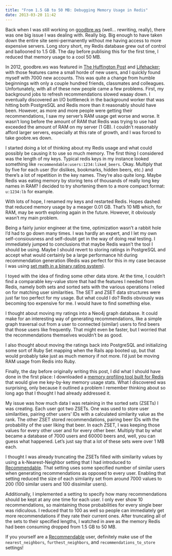 ```yaml
---
title: "From 1.5 GB to 50 MB: Debugging Memory Usage in Redis"
date: 2013-03-20 11:42
---
```


Back when I was still working on [goodbre.ws](https://github.com/davidcelis/goodbre.ws) (well... rewriting, really), there was one big issue I was dealing with. Really big. Big enough to have taken down the entire site semi-permanently without me having access to more expensive servers. Long story short, my Redis database grew out of control and ballooned to 1.5 GB. The day before publising this for the first time, I reduced that memory usage to a cool 50 MB.

<!--more-->

In 2012, goodbre.ws was featured in [The Huffington Post](https://www.huffpost.com/entry/goodbrews-beer-recommendations-exploration-website_n_1930567) and [Lifehacker](https://lifehacker.com/goodbrews-keeps-track-of-the-beer-you-like-suggests-br-5947790); with those features came a small horde of new users, and I quickly found myself with 7000 new accounts. This was quite a change from humble beginnings with only a couple hundred friends, classmates and colleagues. Unfortunately, with all of these new people came a few problems. First, my background jobs to refresh recommendations slowed waaay down. I eventually discovered an I/O bottleneck in the background worker that was hitting both PostgreSQL and Redis more than it reasonably should have been. However, as more and more people were getting their recommendations, I saw my server’s RAM usage get worse and worse. It wasn’t long before the amount of RAM that Redis was trying to use had exceeded the amount of RAM on my server (1 GB). I couldn’t reasonably afford larger servers, especially at this rate of growth, and I was forced to take goobre.ws down.

I started doing a lot of thinking about my Redis usage and what could possibly be causing it to use so much memory. The first thing I considered was the length of my keys. Typical redis keys in my instance looked something like `recommendable:users:1234:liked_beers`. Okay. Multiply that by five for each user (for dislikes, bookmarks, hidden beers, etc.) and there’s a lot of repetition in the key names. They’re also quite long. Maybe Redis was eating memory by storing tens of thousands of really long key names in RAM? I decided to try shortening them to a more compact format: `u:1234:lb` for example.

With lots of hope, I renamed my keys and restarted Redis. Hopes dashed: that reduced memory usage by a meager 0.01 GB. That’s 10 MB which, for RAM, may be worth exploring again in the future. However, it obviously wasn’t my main problem.

Being a fairly junior engineer at the time, optimization wasn’t a rabbit hole I’d had to go down many times. I was hardly an expert, and I let my own self-consiousness and self-doubt get in the way of doing real testing. I immediately jumped to conclusions that maybe Redis wasn’t the tool I should be using. Maybe I should revert to storing ratings in PostgreSQL and accept what would certainly be a large performance hit during recommendation generation (Redis was perfect for this in my case because I was using [set math in a binary rating system](https://davidcel.is/articles/collaborative-filtering-with-likes-and-dislikes/)).

I toyed with the idea of finding some other data store. At the time, I couldn’t find a comparable key-value store that had the features I needed from Redis, namely both sets and sorted sets with the various operations I relied on for matching user similarities. The SET and ZSET data structures were just far too perfect for my usage. But what could I do? Redis obviously was becoming too expensive for me. I would have to find something else.

I thought about moving my ratings into a Neo4j graph database. It could make for an interesting way of generating recommendations, like a simple graph traversal out from a user to connected (similar) users to find beers that those users like frequently. That might even be faster, but I worried that the recommendations themselves wouldn’t be as good.

I also thought about moving the ratings back into PostgreSQL and initializing some sort of Ruby Set mapping when the Rails app booted up, but that would probably take just as much memory if not more. I’d just be moving RAM usage from Redis into Ruby.

Finally, the day before originally writing this post, I did what I should have done in the first place: I downloaded a [memory profiling tool built for Redis](https://github.com/sripathikrishnan/redis-rdb-tools) that would give me key-by-key memory usage stats. What I discovered was surprising, only because it outlined a problem I remember thinking about so long ago that I thought I had already addressed it.

My issue was how much data I was retaining in the sorted sets (ZSETs) I was creating. Each user got two ZSETs. One was used to store user similarities, pairing other users’ IDs with a calculated similarity value as the rank. The other ZSET stored recommendations, pairing beer IDs with the probability of the user liking that beer. In each ZSET, I was keeping those values for every other user and for every other beer. Multiply that by what became a database of 7000 users and 60000 beers and, well, you can guess what happened. Let’s just say that a lot of these sets were over 1 MB each.

I thought I was already truncating the ZSETs filled with similarity values by using a k-Nearest-Neighbor setting that I had introduced to [Recommendable](https://github.com/davidcelis/recommendable). That setting uses some specified number of similar users when generating recommendations as opposed to every user. Enabling that setting reduced the size of each similarity set from around 7000 values to 200 (100 similar users and 100 dissimilar users).

Additionally, I implemented a setting to specify how many recommendations should be kept at any one time for each user. I only ever show 10 recommendations, so maintaining those probabilities for every single beer was ridiculous. I reduced that to 100 as well so people can immediately get more recommendations if they rate their current ones. After truncating all of the sets to their specified lengths, I watched in awe as the memory Redis had been consuming dropped from 1.5 GB to 50 MB.

If you yourself are a [Recommendable](https://github.com/davidcelis/recommendable) user, definitely make use of the `nearest_neighbors`, `furthest_neighbors`, and `recommendations_to_store` settings!
